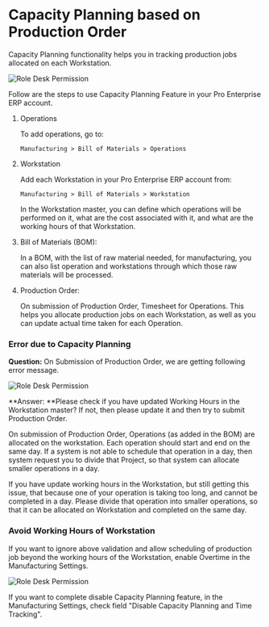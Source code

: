 <!-- add-breadcrumbs -->
# Capacity Planning based on Production Order

Capacity Planning functionality helps you in tracking production jobs allocated on each Workstation.

<img alt="Role Desk Permission" class="screenshot" src="/docs/assets/img/articles/capacity-1.png">

Follow are the steps to use Capacity Planning Feature in your Pro Enterprise ERP account.

1.  Operations  

    To add operations, go to:  

    `Manufacturing > Bill of Materials > Operations`

2.  Workstation  

    Add each Workstation in your Pro Enterprise ERP account from:  

    `Manufacturing > Bill of Materials > Workstation` 

    In the Workstation master, you can define which operations will be performed on it, what are the cost associated with it, and what are the working hours of that Workstation.  

3.  Bill of Materials (BOM):  

    In a BOM, with the list of raw material needed, for manufacturing, you can also list operation and workstations through which those raw materials will be processed.  

4.  Production Order:  

    On submission of Production Order, Timesheet for Operations. This helps you allocate production jobs on each Workstation, as well as you can update actual time taken for each Operation.  

### Error due to Capacity Planning

**Question:** On Submission of Production Order, we are getting following error message.

<img alt="Role Desk Permission" class="screenshot" src="/docs/assets/img/articles/capacity-2.png">

**Answer: **Please check if you have updated Working Hours in the Workstation master? If not, then please update it and then try to submit Production Order.

On submission of Production Order, Operations (as added in the BOM) are allocated on the workstation. Each operation should start and end on the same day. If a system is not able to schedule that operation in a day, then system request you to divide that Project, so that system can allocate smaller operations in a day.

If you have update working hours in the Workstation, but still getting this issue, that because one of your operation is taking too long, and cannot be completed in a day. Please divide that operation into smaller operations, so that it can be allocated on Workstation and completed on the same day.

### Avoid Working Hours of Workstation

If you want to ignore above validation and allow scheduling of production job beyond the working hours of the Workstation, enable
Overtime in the Manufacturing Settings.

<img alt="Role Desk Permission" class="screenshot" src="/docs/assets/img/articles/capacity-3.png">

If you want to complete disable Capacity Planning feature, in the Manufacturing Settings, check field "Disable Capacity Planning and Time Tracking".

